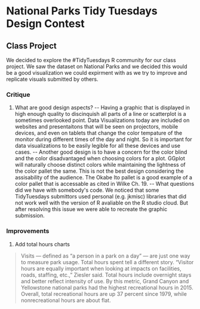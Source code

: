 # National Parks Tidy Tuesdays Design Contest

## Class Project
We decided to explore the #TidyTuesdays R community for our class project. We saw the dataset on National Parks and we decided this would be a good visualization we could expirment with as we try to improve and replicate visuals submitted by others.

### Critique

1) What are good design aspects?
-- Having a graphic that is displayed in high enough quality to discinquish all parts of a line or scatterplot is a sometimes overlooked point. Data Visualizations today are included on websites and presentaitons that will be seen on projectors, mobile devices, and even on tablets that change the color tempature of the monitor during different times of the day and night. So it is important for data visualizations to be easily legible for all these devices and use cases.
-- Another good design is to have a concern for the color blind and the color disadvantaged when choosing colors for a plot. GGplot will naturally choose distinct colors while maintaining the lightness of the color pallet the same. This is not the best design considering the assisability of the audience. The Okabe Ito pallet is a good example of a color pallet that is accessable as cited in Wilke Ch. 19.
-- What questions did we have with somebody's code.
We noticed that some TidyTuesdays submittors used personal (e.g. jkmisc) libraries that did not work well with the version of R avaliable on the R studio cloud. But after resolving this issue we were able to recreate the graphic submission.


### Improvements
1) Add total hours charts

>Visits — defined as “a person in a park on a day” — are just one way to measure park usage. Total hours spent tell a different story. “Visitor hours are equally important when looking at impacts on facilities, roads, staffing, etc.,” Ziesler said. Total hours include overnight stays and better reflect intensity of use. By this metric, Grand Canyon and Yellowstone national parks had the highest recreational hours in 2015. Overall, total recreational hours are up 37 percent since 1979, while nonrecreational hours are about flat.
